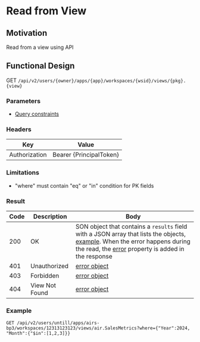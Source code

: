 # Read from View
## Motivation
Read from a view using API

## Functional Design
GET `/api/v2/users/{owner}/apps/{app}/workspaces/{wsid}/views/{pkg}.{view}`

### Parameters
- [Query constraints](request.md)

### Headers
| Key | Value |
| --- | --- |
| Authorization | Bearer {PrincipalToken} |

### Limitations
-  "where" must contain "eq" or "in" condition for PK fields

### Result
| Code | Description | Body |
| --- | --- | --- |
| 200 | OK | SON object that contains a `results` field with a JSON array that lists the objects, [example](query-constraints.md#response). When the error happens during the read, the [error](README.md#errors) property is added in the response |
| 401 | Unauthorized | [error object](README.md#errors) |
| 403 | Forbidden | [error object](README.md#errors) |
| 404 | View Not Found | [error object](README.md#errors) |

### Example
`GET /api/v2/users/untill/apps/airs-bp3/workspaces/12313123123/views/air.SalesMetrics?where={"Year":2024, "Month":{"$in":[1,2,3]}}`
